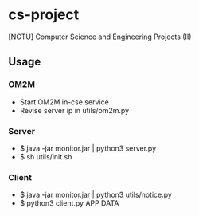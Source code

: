# cs-project
[NCTU] Computer Science and Engineering Projects (II)

## Usage
### OM2M
- Start OM2M in-cse service
- Revise server ip in utils/om2m.py

### Server
- $ java -jar monitor.jar | python3 server.py
- $ sh utils/init.sh

### Client
- $ java -jar monitor.jar | python3 utils/notice.py
- $ python3 client.py APP DATA
